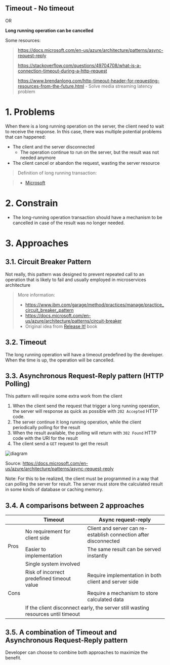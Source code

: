 Timeout - No timeout
---

OR

**Long running operation can be cancelled**

Some resources:

> https://docs.microsoft.com/en-us/azure/architecture/patterns/async-request-reply
> 
> https://stackoverflow.com/questions/49704708/what-is-a-connection-timeout-during-a-http-request
> 
> https://www.brendanlong.com/http-timeout-header-for-requesting-resources-from-the-future.html - Solve media streaming latency problem

# 1. Problems

When there is a long running operation on the server, the client need to wait to receive the response. In this case, there was multiple potential problems that can happened:
* The client and the server disconnected
    * The operation continue to run on the server, but the result was not needed anymore
* The client cancel or abandon the request, wasting the server resource

> Definition of long running transaction:

> * [Microsoft](https://github.com/Microsoft/api-guidelines/blob/vNext/Guidelines.md#13-long-running-operations)

# 2. Constrain

* The long-running operation transaction should have a mechanism to be cancelled in case of the result was no longer needed.

# 3. Approaches

## 3.1. Circuit Breaker Pattern

Not really, this pattern was designed to prevent repeated call to an operation that is likely to fail and usually employed in microservices architecture

> More information:
> * https://www.ibm.com/garage/method/practices/manage/practice_circuit_breaker_pattern
> * https://docs.microsoft.com/en-us/azure/architecture/patterns/circuit-breaker
> * Original idea from [Release It!](https://pragprog.com/titles/mnee2/release-it-second-edition/) book

## 3.2. Timeout

The long running operation will have a timeout predefined by the developer. When the time is up, the operation will be cancelled.

## 3.3. Asynchronous Request-Reply pattern (HTTP Polling)

This pattern will require some extra work from the client

1. When the client send the request that trigger a long running operation, the server will response as quick as possible with `202 Accepted` HTTP code.
2. The server continue it long running operation, while the client periodically polling for the result
3. When the result available, the polling will return with `302 Found` HTTP code with the URI for the result
4. The client send a `GET` request to get the result

![diagram](https://docs.microsoft.com/en-us/azure/architecture/patterns/_images/async-request.png)

Source: https://docs.microsoft.com/en-us/azure/architecture/patterns/async-request-reply

Note: For this to be realized, the client must be programmed in a way that can polling the server for result. The server must store the calculated result in some kinds of database or caching memory.

## 3.4. A comparisons between 2 approaches

<table>
<thead>
  <tr>
    <th></th>
    <th>Timeout</th>
    <th>Async request-reply</th>
  </tr>
</thead>
<tbody>
  <tr>
    <td rowspan="3">Pros</td>
    <td>No requirement for client side</td>
    <td>Client and server can re-establish connection after disconnected</td>
  </tr>
  <tr>
    <td>Easier to implementation</td>
    <td>The same result can be served instantly</td>
  </tr>
  <tr>
    <td>Single system involved</td>
    <td></td>
  </tr>
  <tr>
    <td rowspan="3">Cons</td>
    <td>Risk of incorrect predefined timeout value</td>
    <td>Require implementation in both client and server side</td>
  </tr>
  <tr>
    <td></td>
    <td>Require a mechanism to store calculated data</td>
  </tr>
  <tr>
    <td colspan="2">If the client disconnect early, the server still wasting resources until timeout</td>
  </tr>
</tbody>
</table>

## 3.5. A combination of Timeout and Asynchronous Request-Reply pattern

Developer can choose to combine both approaches to maximize the benefit.

